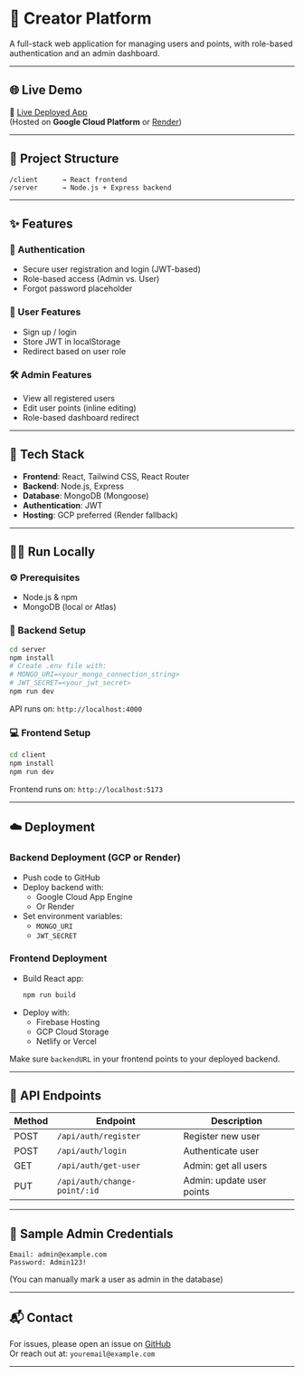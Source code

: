 # 🚀 Creator Platform

A full-stack web application for managing users and points, with role-based authentication and an admin dashboard.

---

## 🌐 Live Demo

🔗 [Live Deployed App](https://your-live-url.com)  
(Hosted on **Google Cloud Platform** or [Render](https://render.com))

---

## 📁 Project Structure

```
/client      → React frontend
/server      → Node.js + Express backend
```

---

## ✨ Features

### 🔐 Authentication
- Secure user registration and login (JWT-based)
- Role-based access (Admin vs. User)
- Forgot password placeholder

### 👤 User Features
- Sign up / login
- Store JWT in localStorage
- Redirect based on user role

### 🛠️ Admin Features
- View all registered users
- Edit user points (inline editing)
- Role-based dashboard redirect

---

## 🧰 Tech Stack

- **Frontend**: React, Tailwind CSS, React Router
- **Backend**: Node.js, Express
- **Database**: MongoDB (Mongoose)
- **Authentication**: JWT
- **Hosting**: GCP preferred (Render fallback)

---

## 🧑‍💻 Run Locally

### ⚙️ Prerequisites

- Node.js & npm
- MongoDB (local or Atlas)

### 🔧 Backend Setup

```bash
cd server
npm install
# Create .env file with:
# MONGO_URI=<your_mongo_connection_string>
# JWT_SECRET=<your_jwt_secret>
npm run dev
```

API runs on: `http://localhost:4000`

### 💻 Frontend Setup

```bash
cd client
npm install
npm run dev
```

Frontend runs on: `http://localhost:5173`

---

## ☁️ Deployment

### Backend Deployment (GCP or Render)

- Push code to GitHub
- Deploy backend with:
  - Google Cloud App Engine
  - Or Render
- Set environment variables:
  - `MONGO_URI`
  - `JWT_SECRET`

### Frontend Deployment

- Build React app:
  ```bash
  npm run build
  ```
- Deploy with:
  - Firebase Hosting
  - GCP Cloud Storage
  - Netlify or Vercel

Make sure `backendURL` in your frontend points to your deployed backend.

---

## 📄 API Endpoints

| Method | Endpoint                        | Description               |
|--------|----------------------------------|---------------------------|
| POST   | `/api/auth/register`            | Register new user         |
| POST   | `/api/auth/login`               | Authenticate user         |
| GET    | `/api/auth/get-user`            | Admin: get all users      |
| PUT    | `/api/auth/change-point/:id`    | Admin: update user points |

---

## 🧪 Sample Admin Credentials

```plaintext
Email: admin@example.com
Password: Admin123!
```

(You can manually mark a user as admin in the database)

---

## 📬 Contact

For issues, please open an issue on [GitHub](https://github.com/your-repo/issues)  
Or reach out at: `youremail@example.com`

---
